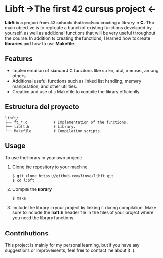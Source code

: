 # Libft ->The first 42 cursus project <-
**Libft** is a project from 42 schools that involves creating a library in **C**.
The main objective is to replicate a bunch of existing functions developed by yourself, as well as additional functions that will be very useful throughout the course. In addition to creating the functions, I learned how to create **libraries** and how to use **Makefile**.
## Features
- Implementation of standard C functions like strlen, atoi, memset, among others.
- Additional useful functions such as linked list handling, memory manipulation, and other utilities.
- Creation and use of a Makefile to compile the library efficiently.
## Estructura del proyecto
```
libft/
├── ft_*.c            # Implementation of the functions.
├── libft.h           # Library.
└── Makefile          # Compilation scripts.
```
## Usage
To use the library in your own project:
1. Clone the repository to your machine
   ```
   $ git clone https://github.com/hinve/libft.git
   $ cd libft
   ```
2. Compile the **library**
   ```
   $ make
   ```
3. Include the library in your project by linking it during compilation. Make sure to include the **libft.h** header file in the files of your project where you need the library functions.
## Contributions
This project is mainly for my personal learning, but if you have any suggestions or improvements, feel free to contact me about it :).
